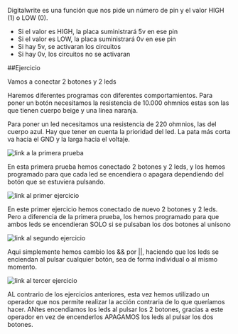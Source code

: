 
Digitalwrite es una función que nos pide un número de pin y el valor HIGH (1) o LOW (0).

- Si el valor es HIGH, la placa suministrará 5v en ese pin
- Si el valor es LOW, la placa suministrará 0v en ese pin
- Si hay 5v, se activaran los circuitos
- Si hay 0v, los circuitos no se activaran

##Ejercicio

Vamos a conectar 2 botones y 2 leds

Haremos diferentes programas con diferentes comportamientos. 
Para poner un botón necesitamos la resistencia de 10.000 ohmnios estas son las que tienen cuerpo beige y una linea naranja.

Para poner un led necesitamos una resistencia de 220 ohmnios, las del cuerpo azul. Hay que tener en cuenta la prioridad del led. La pata más corta va hacia el GND y la larga hacia el voltaje.

![link a la primera prueba](https://github.com/Mikeey666/ARDUINO/blob/78752f0f95022b1738978e29f7b552dbfd303154/operadores_prueba_1.ino)

En esta primera prueba hemos conectado 2 botones y 2 leds, y los hemos programado para que cada led se encendiera o apagara dependiendo del botón que se estuviera pulsando.

![link al primer ejercicio](https://github.com/Mikeey666/ARDUINO/blob/24f5a4600266adbf50091f47cad4e4529b66de5b/operadores_ejercicio_1.ino)

En este primer ejercicio hemos conectado de nuevo 2 botones y 2 leds. Pero a diferencia de la primera prueba, los hemos programado para que ambos leds se encendieran SOLO si se pulsaban los dos botones al unísono

![link al segundo ejercicio](https://github.com/Mikeey666/ARDUINO/blob/3c565052ce2e49927292cc4bab2b11afffed3351/operadores_ejercicio_2.ino)

Aqui simplemente hemos cambio los && por ||, haciendo que los leds se enciendan al pulsar cualquier botón, sea de forma individual o al mismo momento.

![link al tercer ejercicio](https://github.com/Mikeey666/ARDUINO/blob/08d1355d4fc340ddf5a16da7e81102877df8aaef/operadores_ejercicio_3.ino)

AL contrario de los ejercicios anteriores, esta vez hemos utilizado un operador que nos permite realizar la acción contraria de lo que queríamos hacer. ANtes encendiamos los leds al pulsar los 2 botones, gracias a este operador en vez de encenderlos APAGAMOS los leds al pulsar los dos botones.
